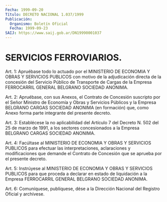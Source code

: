 ```yaml
---
Fecha: 1999-09-20
Título: DECRETO NACIONAL 1.037/1999
Publicación:
  Organismo: Boletín Oficial
  Fecha: 1999-09-23
SAIJ: https://www.saij.gob.ar/DN19990001037
---
```

# SERVICIOS FERROVIARIOS.

<a id="1"></a>
Art. 1:  Apruébase  todo  lo  actuado  por  el MINISTERIO DE ECONOMIA Y OBRAS Y SERVICIOS PUBLICOS con motivo de la adjudicación directa  de  la  concesión  del  Servicio Público de Transporte  de Cargas de la Empresa FERROCARRIL GENERAL  BELGRANO SOCIEDAD ANONIMA.

<a id="2"></a>
Art.  2:  Apruébase,  con  sus Anexos, el Contrato  de  Concesión suscripto por el Señor Ministro  de  Economía  y  Obras y Servicios Públicos  y  la  Empresa  BELGRANO  CARGAS  SOCIEDAD  ANONIMA   (en formación)  que,  como  Anexo  forma  parte integrante del presente decreto.

<a id="3"></a>
Art. 3: Establécese la no aplicabilidad del Artículo 7 del Decreto N. 502 del 25 de marzo de 1991, a los sectores  concesionados a la Empresa BELGRANO CARGAS SOCIEDAD ANONIMA.

<a id="4"></a>
Art.  4: Facúltase al MINISTERIO DE ECONOMIA Y OBRAS Y SERVICIOS PUBLICOS  para    efectuar  las  interpretaciones,  aclaraciones  y modificaciones que  demande el Contrato de Concesión que se aprueba por el presente decreto.

<a id="5"></a>
Art. 5: Instrúyese al  MINISTERIO  DE ECONOMIA Y OBRAS Y SERVICIOS PUBLICOS para que proceda a declarar  en estado de liquidación a la Empresa    FERROCARRIL   GENERAL  BELGRANO  SOCIEDAD    ANONIMA.

<a id="6"></a>
Art. 6: Comuníquese, publíquese,  dése a la Dirección Nacional del Registro Oficial y archívese.